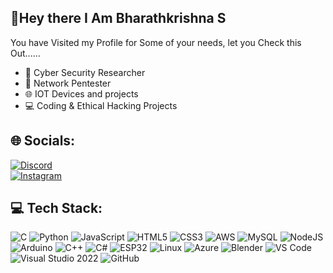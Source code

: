 ## 🙋Hey there I Am Bharathkrishna S
You have Visited my Profile for Some of your needs, let you Check this Out......

 - 🔐 Cyber Security Researcher  
 - 📡 Network Pentester
 - 🌐 IOT Devices and projects
 - 💻 Coding & Ethical Hacking Projects  

## 🌐 Socials:
[![Discord](https://img.shields.io/badge/Discord-%237289DA.svg?logo=discord&logoColor=white)]((https://discord.gg/paNqstYa))  
[![Instagram](https://img.shields.io/badge/Instagram-%23E4405F.svg?logo=instagram&logoColor=white)]([https://instagram.com](https://www.instagram.com/bharathkrishna.exe?igsh=MXNzbHE5ZTN1MW1wZw==)) 

## 💻 Tech Stack:
![C](https://img.shields.io/badge/c-%2300599C.svg?logo=c&logoColor=white)
![Python](https://img.shields.io/badge/python-%2314354C.svg?logo=python&logoColor=white)
![JavaScript](https://img.shields.io/badge/javascript-%23323330.svg?logo=javascript&logoColor=%23F7DF1E)
![HTML5](https://img.shields.io/badge/html5-%23E34F26.svg?logo=html5&logoColor=white)
![CSS3](https://img.shields.io/badge/css3-%231572B6.svg?logo=css3&logoColor=white)
![AWS](https://img.shields.io/badge/AWS-%23FF9900.svg?logo=amazon-aws&logoColor=white)
![MySQL](https://img.shields.io/badge/mysql-%2300f.svg?logo=mysql&logoColor=white)
![NodeJS](https://img.shields.io/badge/node.js-6DA55F?logo=node.js&logoColor=white)
![Arduino](https://img.shields.io/badge/arduino-%2300979D.svg?logo=arduino&logoColor=white)
![C++](https://img.shields.io/badge/c++-%2300599C.svg?logo=c%2B%2B&logoColor=white)
![C#](https://img.shields.io/badge/c%23-%23239120.svg?logo=c-sharp&logoColor=white)
![ESP32](https://img.shields.io/badge/ESP32-black?logo=espressif&logoColor=white)
![Linux](https://img.shields.io/badge/Linux-FCC624?logo=linux&logoColor=black)
![Azure](https://img.shields.io/badge/Azure-%230072C6.svg?logo=microsoftazure&logoColor=white)
![Blender](https://img.shields.io/badge/blender-%23F5792A.svg?logo=blender&logoColor=white)
![VS Code](https://img.shields.io/badge/VS%20Code-0078d7.svg?logo=visual-studio-code&logoColor=white)
![Visual Studio 2022](https://img.shields.io/badge/Visual%20Studio%202022-5C2D91.svg?logo=visual-studio&logoColor=white)
![GitHub](https://img.shields.io/badge/GitHub-%23121011.svg?logo=github&logoColor=white)
